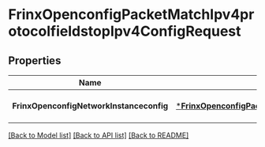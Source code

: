 # FrinxOpenconfigPacketMatchIpv4protocolfieldstopIpv4ConfigRequest

## Properties
Name | Type | Description | Notes
------------ | ------------- | ------------- | -------------
**FrinxOpenconfigNetworkInstanceconfig** | [***FrinxOpenconfigPacketMatchIpv4protocolfieldstopIpv4Config**](frinx.openconfig.packet.match.ipv4protocolfieldstop.ipv4.Config.md) |  | [optional] [default to null]

[[Back to Model list]](../README.md#documentation-for-models) [[Back to API list]](../README.md#documentation-for-api-endpoints) [[Back to README]](../README.md)


